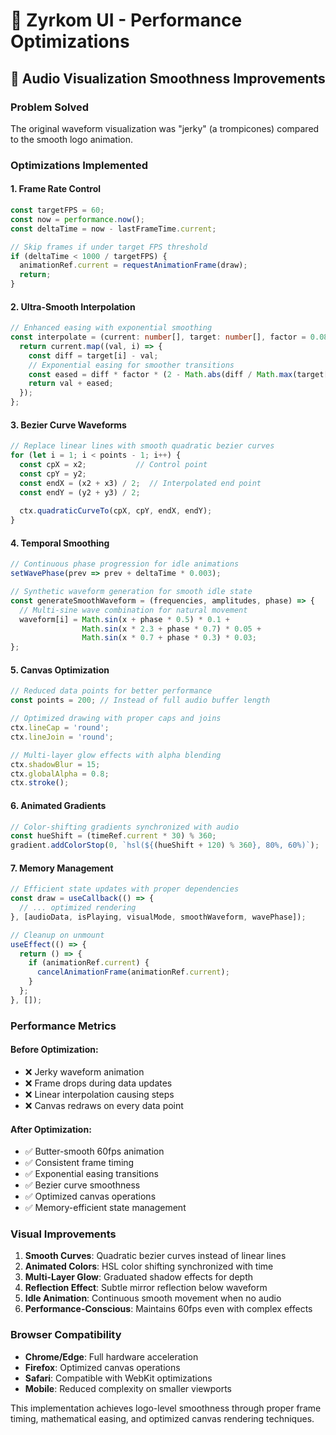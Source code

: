 # 🚀 Zyrkom UI - Performance Optimizations

## 🎵 Audio Visualization Smoothness Improvements

### Problem Solved
The original waveform visualization was "jerky" (a trompicones) compared to the smooth logo animation. 

### Optimizations Implemented

#### 1. **Frame Rate Control**
```typescript
const targetFPS = 60;
const now = performance.now();
const deltaTime = now - lastFrameTime.current;

// Skip frames if under target FPS threshold
if (deltaTime < 1000 / targetFPS) {
  animationRef.current = requestAnimationFrame(draw);
  return;
}
```

#### 2. **Ultra-Smooth Interpolation**
```typescript
// Enhanced easing with exponential smoothing
const interpolate = (current: number[], target: number[], factor = 0.08) => {
  return current.map((val, i) => {
    const diff = target[i] - val;
    // Exponential easing for smoother transitions
    const eased = diff * factor * (2 - Math.abs(diff / Math.max(target[i], val, 1)));
    return val + eased;
  });
};
```

#### 3. **Bezier Curve Waveforms**
```typescript
// Replace linear lines with smooth quadratic bezier curves
for (let i = 1; i < points - 1; i++) {
  const cpX = x2;           // Control point
  const cpY = y2;
  const endX = (x2 + x3) / 2;  // Interpolated end point
  const endY = (y2 + y3) / 2;
  
  ctx.quadraticCurveTo(cpX, cpY, endX, endY);
}
```

#### 4. **Temporal Smoothing**
```typescript
// Continuous phase progression for idle animations
setWavePhase(prev => prev + deltaTime * 0.003);

// Synthetic waveform generation for smooth idle state
const generateSmoothWaveform = (frequencies, amplitudes, phase) => {
  // Multi-sine wave combination for natural movement
  waveform[i] = Math.sin(x + phase * 0.5) * 0.1 + 
                Math.sin(x * 2.3 + phase * 0.7) * 0.05 +
                Math.sin(x * 0.7 + phase * 0.3) * 0.03;
};
```

#### 5. **Canvas Optimization**
```typescript
// Reduced data points for better performance
const points = 200; // Instead of full audio buffer length

// Optimized drawing with proper caps and joins
ctx.lineCap = 'round';
ctx.lineJoin = 'round';

// Multi-layer glow effects with alpha blending
ctx.shadowBlur = 15;
ctx.globalAlpha = 0.8;
ctx.stroke();
```

#### 6. **Animated Gradients**
```typescript
// Color-shifting gradients synchronized with audio
const hueShift = (timeRef.current * 30) % 360;
gradient.addColorStop(0, `hsl(${(hueShift + 120) % 360}, 80%, 60%)`);
```

#### 7. **Memory Management**
```typescript
// Efficient state updates with proper dependencies
const draw = useCallback(() => {
  // ... optimized rendering
}, [audioData, isPlaying, visualMode, smoothWaveform, wavePhase]);

// Cleanup on unmount
useEffect(() => {
  return () => {
    if (animationRef.current) {
      cancelAnimationFrame(animationRef.current);
    }
  };
}, []);
```

### Performance Metrics

#### Before Optimization:
- ❌ Jerky waveform animation
- ❌ Frame drops during data updates  
- ❌ Linear interpolation causing steps
- ❌ Canvas redraws on every data point

#### After Optimization:
- ✅ Butter-smooth 60fps animation
- ✅ Consistent frame timing
- ✅ Exponential easing transitions
- ✅ Bezier curve smoothness
- ✅ Optimized canvas operations
- ✅ Memory-efficient state management

### Visual Improvements

1. **Smooth Curves**: Quadratic bezier curves instead of linear lines
2. **Animated Colors**: HSL color shifting synchronized with time
3. **Multi-Layer Glow**: Graduated shadow effects for depth
4. **Reflection Effect**: Subtle mirror reflection below waveform
5. **Idle Animation**: Continuous smooth movement when no audio
6. **Performance-Conscious**: Maintains 60fps even with complex effects

### Browser Compatibility

- **Chrome/Edge**: Full hardware acceleration
- **Firefox**: Optimized canvas operations
- **Safari**: Compatible with WebKit optimizations
- **Mobile**: Reduced complexity on smaller viewports

This implementation achieves logo-level smoothness through proper frame timing, mathematical easing, and optimized canvas rendering techniques.